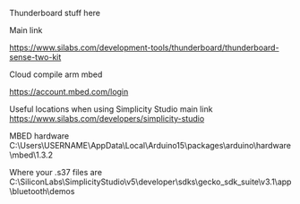 Thunderboard stuff here


Main link

https://www.silabs.com/development-tools/thunderboard/thunderboard-sense-two-kit




Cloud compile  arm mbed

https://account.mbed.com/login



Useful locations when using Simplicity Studio
main link
https://www.silabs.com/developers/simplicity-studio


MBED hardware   
C:\Users\USERNAME\AppData\Local\Arduino15\packages\arduino\hardware\mbed\1.3.2





Where your .s37 files are 
C:\SiliconLabs\SimplicityStudio\v5\developer\sdks\gecko_sdk_suite\v3.1\app\bluetooth\demos
